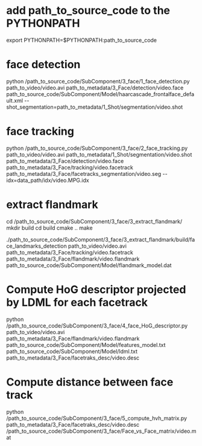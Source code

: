 
# add path_to_source_code to the PYTHONPATH

export PYTHONPATH=$PYTHONPATH:path_to_source_code

# face detection

python /path_to_source_code/SubComponent/3_face/1_face_detection.py path_to_video/video.avi path_to_metadata/3_Face/detection/video.face path_to_source_code/SubComponent/Model/haarcascade_frontalface_default.xml --shot_segmentation=path_to_metadata/1_Shot/segmentation/video.shot

# face tracking

python /path_to_source_code/SubComponent/3_face/2_face_tracking.py path_to_video/video.avi path_to_metadata/1_Shot/segmentation/video.shot  path_to_metadata/3_Face/detection/video.face path_to_metadata/3_Face/tracking/video.facetrack path_to_metadata/3_Face/facetracks_segmentation/video.seg --idx=data_path/idx/video.MPG.idx

# extract flandmark

cd /path_to_source_code/SubComponent/3_face/3_extract_flandmark/
mkdir build
cd build
cmake ..
make 

./path_to_source_code/SubComponent/3_face/3_extract_flandmark/build/face_landmarks_detection path_to_video/video.avi path_to_metadata/3_Face/tracking/video.facetrack path_to_metadata/3_Face/flandmark/video.flandmark path_to_source_code/SubComponent/Model/flandmark_model.dat

# Compute HoG descriptor projected by LDML for each facetrack

python /path_to_source_code/SubComponent/3_face/4_face_HoG_descriptor.py path_to_video/video.avi path_to_metadata/3_Face/flandmark/video.flandmark path_to_source_code/SubComponent/Model/features_model.txt path_to_source_code/SubComponent/Model/ldml.txt path_to_metadata/3_Face/facetraks_desc/video.desc

# Compute distance between face track

python /path_to_source_code/SubComponent/3_face/5_compute_hvh_matrix.py  path_to_metadata/3_Face/facetraks_desc/video.desc /path_to_source_code/SubComponent/3_face/Face_vs_Face_matrix/video.mat
